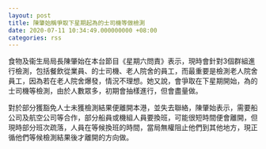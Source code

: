 ```yaml
---
layout: post
title: 陳肇始稱爭取下星期起為的士司機等做檢測
date: 2020-07-11 10:34:49.000000000 +08:00
categories: rss
---
```


食物及衞生局局長陳肇始在本台節目《星期六問責》表示，現時會針對3個群組進行檢測，包括餐飲從業員、的士司機、老人院舍的員工，而最重要是檢測老人院舍員工，因為若在老人院舍爆發，情況不理想。她又說，會爭取在下星期開始，為的士司機等檢測，由於人數眾多，初期會抽樣進行，但會盡量做。

對於部分獲豁免人士未獲檢測結果便離開本港，並失去聯絡，陳肇始表示，需要船公司及航空公司等合作，部分船員或機組人員要換班，可能很短時間便會離開，但現時部分班次疏落，人員在等候換班的時間，當局無權阻止他們到其他地方，現正循他們等候檢測結果後才離開的方向做。
